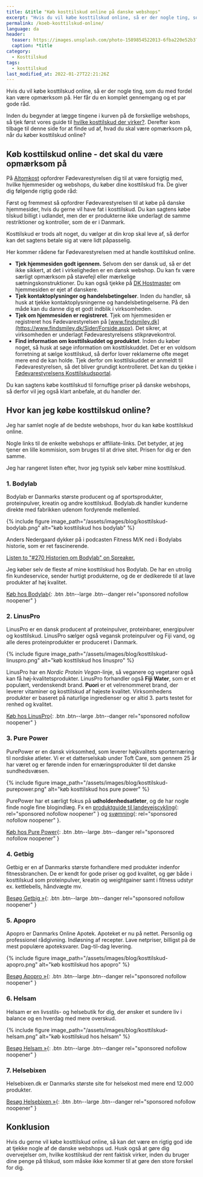 ```yaml
---
title: &title "Køb kosttilskud online på danske webshops"
excerpt: "Hvis du vil købe kosttilskud online, så er der nogle ting, som du med fordel kan være opmærksom på. Her får du en komplet gennemgang og et par gode råd."
permalink: /koeb-kosttilskud-online/
language: da
header:
  teaser: https://images.unsplash.com/photo-1589854522013-6fba220e52b3?ixlib=rb-1.2.1&ixid=MnwxMjA3fDB8MHxwaG90by1wYWdlfHx8fGVufDB8fHx8&auto=format&fit=crop&w=400&q=5
  caption: *title
category:
  - Kosttilskud
tags:
  - kosttilskud
last_modified_at: 2022-01-27T22:21:26Z
---
```


Hvis du vil købe kosttilskud online, så er der nogle ting, som du med fordel kan være opmærksom på. Her får du en komplet gennemgang og et par gode råd.

Inden du begynder at lægge tingene i kurven på de forskellige webshops, så tjek først vores guide til [hvilke kosttilskud der virker?](/kosttilskud/). Derefter kom tilbage til denne side for at finde ud af, hvad du skal være opmærksom på, når du køber kosttilskud online?

## Køb kosttilskud online - det skal du være opmærksom på

På [Altomkost](https://altomkost.dk/fakta/kosttilskud/naar-du-koeber-kosttilskud-paa-nettet/) opfordrer Fødevarestyrelsen dig til at være forsigtig med, hvilke hjemmesider og webshops, du køber dine kosttilskud fra. De giver dig følgende rigtig gode råd:

Først og fremmest så opfordrer Fødevarestyrelsen til at købe på danske hjemmesider, hvis du gerne vil have fat i kosttilskud. Du kan sagtens købe tilskud billigt i udlandet, men der er produkterne ikke underlagt de samme restriktioner og kontroller, som de er i Danmark.

Kosttilskud er trods alt noget, du vælger at din krop skal leve af, så derfor kan det sagtens betale sig at være lidt påpasselig.

Her kommer rådene far Fødevarestyrelsen med at handle kosttilskud online.

- **Tjek hjemmesiden godt igennem.** Selvom den ser dansk ud, så er det ikke sikkert, at det i virkeligheden er en dansk webshop. Du kan fx være særligt opmærksom på stavefejl eller mærkelige sætningskonstruktioner. Du kan også tjekke på [DK Hostmaster](https://www.dk-hostmaster.dk/da) om hjemmesiden er ejet af danskere.
- **Tjek kontaktoplysninger og handelsbetingelser**. Inden du handler, så husk at tjekke kontaktoplysningerne og handelsbetingelserne. På den måde kan du danne dig et godt indblik i virksomheden.
- **Tjek om hjemmesiden er registreret**. Tjek om hjemmesiden er registreret hos Fødevarestyrelsen på [www.findsmiley.dk](https://www.findsmiley.dk/Sider/Forside.aspx). Det sikrer, at virksomheden er underlagt Fødevarestyrelsens stikprøvekontrol.
- **Find information om kosttilskuddet og produktet**. Inden du køber noget, så husk at søge information om kosttilskuddet. Det er en voldsom forretning at sælge kosttilskud, så derfor lover reklamerne ofte meget mere end de kan holde. Tjek derfor om kosttilskuddet er anmeldt til Fødevarestyrelsen, så det bliver grundigt kontrolleret. Det kan du tjekke i [Fødevarestyrelsens Kosttilskudsportal](https://www.foedevarestyrelsen.dk/Foedevarer/Kosttilskud/Sider/S%C3%B8gIKosttilskud.aspx).

Du kan sagtens købe kosttilskud til fornuftige priser på danske webshops, så derfor vil jeg også klart anbefale, at du handler der.

## Hvor kan jeg købe kosttilskud online?

Jeg har samlet nogle af de bedste webshops, hvor du kan købe kosttilskud online.

Nogle links til de enkelte webshops er affiliate-links. Det betyder, at jeg tjener en lille kommision, som bruges til at drive sitet. Prisen for dig er den samme.

Jeg har rangeret listen efter, hvor jeg typisk selv køber mine kosttilskud.

### 1. Bodylab

Bodylab er Danmarks største producent og af sportsprodukter, proteinpulver, kreatin og andre kosttilskud. Bodylab.dk handler kunderne direkte med fabrikken udenom fordyrende mellemled.

{% include figure image_path="/assets/images/blog/kosttilskud-bodylab.png" alt="køb kosttilskud hos bodylab" %}

Anders Nedergaard dykker på i podcasten Fitness M/K ned i Bodylabs historie, som er ret fascinerende.

<a class="spreaker-player" href="https://www.spreaker.com/user/anders_nedergaard/270-historien-om-bodylab" data-resource="episode_id=41267773" data-theme="dark" data-playlist="false" data-width="100%" data-height="200px">Listen to "#270 Historien om Bodylab" on Spreaker.</a><script async src="https://widget.spreaker.com/widgets.js"></script>

Jeg køber selv de fleste af mine kosttilskud hos Bodylab. De har en utrolig fin kundeservice, sender hurtigt produkterne, og de er dedikerede til at lave produkter af høj kvalitet.

[Køb hos Bodylab](https://www.partner-ads.com/dk/klikbanner.php?partnerid=28187&bannerid=11522){: .btn .btn--large .btn--danger rel="sponsored nofollow noopener" }

### 2. LinusPro

LinusPro er en dansk producent af proteinpulver, proteinbarer, energipulver og kosttilskud. LinusPro sælger også vegansk proteinpulver og Fiji vand, og alle deres proteinprodukter er produceret i Danmark.

{% include figure image_path="/assets/images/blog/kosttilskud-linuspro.png" alt="køb kosttilskud hos linuspro" %}

LinusPro har en _Nordic Protein Vegan_-linje, så veganere og vegetarer også kan få høj-kvalitetsprodukter. LinusPro forhandler også **Fiji Water**, som er et populært, verdenskendt brand. **Puori** er et velrenommeret brand, der leverer vitaminer og kosttilskud af højeste kvalitet. Virksomhedens produkter er baseret på naturlige ingredienser og er altid 3. parts testet for renhed og kvalitet.

[Køb hos LinusPro](https://www.partner-ads.com/dk/klikbanner.php?partnerid=28187&bannerid=68281){: .btn .btn--large .btn--danger rel="sponsored nofollow noopener" }

### 3. Pure Power

PurePower er en dansk virksomhed, som leverer højkvalitets sporternæring til nordiske atleter. Vi er et datterselskab under Toft Care, som gennem 25 år har været og er førende inden for ernæringsprodukter til det danske sundhedsvæsen.

{% include figure image_path="/assets/images/blog/kosttilskud-purepower.png" alt="køb kosttilskud hos pure power" %}

PurePower har et særligt fokus på **udholdenhedsatleter**, og de har nogle finde nogle fine blogindlæg. Fx en [produktguide til landevejscykling](https://www.partner-ads.com/dk/klikbanner.php?partnerid=28187&bannerid=52416&htmlurl=https://www.purepower.dk/landevejscykling/){: rel="sponsored nofollow noopener" } og [svømning](https://www.partner-ads.com/dk/klikbanner.php?partnerid=28187&bannerid=52416&htmlurl=https://www.purepower.dk/svoemning/){: rel="sponsored nofollow noopener" }.

[Køb hos Pure Power](https://www.partner-ads.com/dk/klikbanner.php?partnerid=28187&bannerid=52416){: .btn .btn--large .btn--danger rel="sponsored nofollow noopener" }

### 4. Getbig

Getbig er en af Danmarks største forhandlere med produkter indenfor fitnessbranchen. De er kendt for gode priser og god kvalitet, og gør både i kosttilskud som proteinpulver, kreatin og weightgainer samt i fitness udstyr ex. kettlebells, håndvægte mv.

[Besøg Getbig »](https://www.partner-ads.com/dk/klikbanner.php?partnerid=28187&bannerid=21411){: .btn .btn--large .btn--danger rel="sponsored nofollow noopener" }

### 5. Apopro

Apopro er Danmarks Online Apotek. Apoteket er nu på nettet. Personlig og professionel rådgivning. Indløsning af recepter. Lave netpriser, billigst på de mest populære apoteksvarer. Dag-til-dag levering.

{% include figure image_path="/assets/images/blog/kosttilskud-apopro.png" alt="køb kosttilskud hos apopro" %}

[Besøg Apopro »](https://www.partner-ads.com/dk/klikbanner.php?partnerid=28187&bannerid=52093){: .btn .btn--large .btn--danger rel="sponsored nofollow noopener" }

### 6. Helsam

Helsam er en livsstils- og helsebutik for dig, der ønsker et sundere liv i balance og en hverdag med mere overskud.

{% include figure image_path="/assets/images/blog/kosttilskud-helsam.png" alt="køb kosttilskud hos helsam" %}

[Besøg Helsam »](https://www.partner-ads.com/dk/klikbanner.php?partnerid=28187&bannerid=66247){: .btn .btn--large .btn--danger rel="sponsored nofollow noopener" }

### 7. Helsebixen

Helsebixen.dk er Danmarks største site for helsekost med mere end 12.000 produkter.

[Besøg Helsebixen »](https://www.partner-ads.com/dk/klikbanner.php?partnerid=28187&bannerid=24609){: .btn .btn--large .btn--danger rel="sponsored nofollow noopener" }

## Konklusion

Hvis du gerne vil købe kosttilskud online, så kan det være en rigtig god ide at tjekke nogle af de danske webshops ud. Husk også at gøre dig overvejelser om, hvilke kosttilskud der rent faktisk virker, inden du bruger dine penge på tilskud, som måske ikke kommer til at gøre den store forskel for dig.
